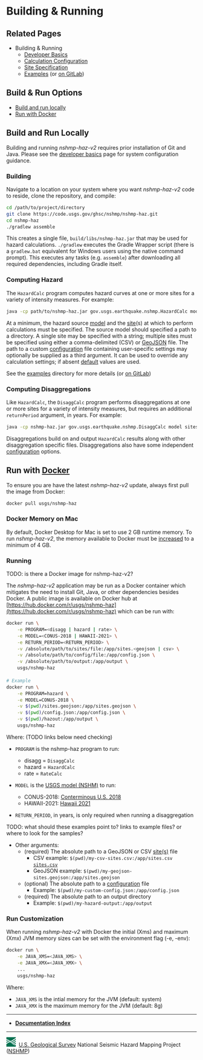 # Building & Running

## Related Pages

* Building & Running
  * [Developer Basics](./Developer-Basics.md)
  * [Calculation Configuration](./Calculation-Configuration.md)
  * [Site Specification](./Site-Specification.md)
  * [Examples](../../etc/examples/README.md) (or
    [on GitLab](https://code.usgs.gov/ghsc/nshmp/nshmp-haz-v2/-/tree/master/etc/examples))

## Build & Run Options

* [Build and run locally](#build-and-run-locally)
* [Run with Docker](#run-with-docker)

## Build and Run Locally

Building and running *nshmp-haz-v2* requires prior installation of Git and Java. Please see the
[developer basics](./Developer-Basics.md) page for system configuration guidance.  

### Building

Navigate to a location on your system where you want *nshmp-haz-v2* code to reside, clone the
repository, and compile:

```bash
cd /path/to/project/directory
git clone https://code.usgs.gov/ghsc/nshmp/nshmp-haz.git
cd nshmp-haz
./gradlew assemble
```

This creates a single file, `build/libs/nshmp-haz.jar` that may be used for hazard calculations.
`./gradlew` executes the Gradle Wrapper script (there is a `gradlew.bat` equivalent for Windows
users using the native command prompt). This executes any tasks (e.g. `assemble`) after
downloading all required dependencies, including Gradle itself.

### Computing Hazard

The `HazardCalc` program computes hazard curves at one or more sites for a variety of intensity
measures. For example:

```bash
java -cp path/to/nshmp-haz.jar gov.usgs.earthquake.nshmp.HazardCalc model sites [config]
```

At a minimum, the hazard source [model](./Hazard-Model.md) and the [site](./Site-Specification.md)(s)
at which to perform calculations must be specified. The source model should specified a path to a
directory. A single site may be specified with a string; multiple sites must be specified using
either a comma-delimited (CSV) or [GeoJSON](http://geojson.org) file. The path to a custom
[configuration](./Calculation-Configuration.md) file containing user-specific settings may optionally
be supplied as a third argument. It can be used to override any calculation settings; if absent
[default](./Calculation-Configuration.md) values are used.

See the [examples](../../etc/examples/README.md) directory for more details (or
[on GitLab](https://code.usgs.gov/ghsc/nshmp/nshmp-haz-v2/-/tree/master/etc/examples))

### Computing Disaggregations

Like `HazardCalc`, the `DisaggCalc` program performs disaggregations at one or more sites for a
variety of intensity measures, but requires an additional `returnPeriod` argument, in years. For
example:

```bash
java -cp nshmp-haz.jar gov.usgs.earthquake.nshmp.DisaggCalc model sites returnPeriod [config]
```

Disaggregations build on and output `HazardCalc` results along with other disaggregation specific
files. Disaggregations also have some independent
[configuration](./Calculation-Configuration.md#config-disagg) options.

## Run with [Docker](https://docs.docker.com/install/)

To ensure you are have the latest *nshmp-haz-v2* update, always first pull the image from Docker:

```bash
docker pull usgs/nshmp-haz
```

### Docker Memory on Mac

By default, Docker Desktop for Mac is set to use 2 GB runtime memory. To run *nshmp-haz-v2*, the
memory available to Docker must be [increased](https://docs.docker.com/docker-for-mac/#advanced)
to a minimum of 4 GB.

### Running

TODO: is there a Docker image for nshmp-haz-v2?

The *nshmp-haz-v2* application may be run as a Docker container which mitigates the need to install
Git, Java, or other dependencies besides Docker. A public image is available on
Docker hub at [https://hub.docker.com/r/usgs/nshmp-haz](https://hub.docker.com/r/usgs/nshmp-haz)
which can be run with:

```bash
docker run \
    -e PROGRAM=<disagg | hazard | rate> \
    -e MODEL=<CONUS-2018 | HAWAII-2021> \
    -e RETURN_PERIOD=<RETURN_PERIOD> \
    -v /absolute/path/to/sites/file:/app/sites.<geojson | csv> \
    -v /absolute/path/to/config/file:/app/config.json \
    -v /absolute/path/to/output:/app/output \
    usgs/nshmp-haz

# Example
docker run \
    -e PROGRAM=hazard \
    -e MODEL=CONUS-2018 \
    -v $(pwd)/sites.geojson:/app/sites.geojson \
    -v $(pwd)/config.json:/app/config.json \
    -v $(pwd)/hazout:/app/output \
    usgs/nshmp-haz
```

Where: (TODO links below need checking)

* `PROGRAM` is the nshmp-haz program to run:
  * disagg = `DisaggCalc`
  * hazard = `HazardCalc`
  * rate = `RateCalc`

* `MODEL` is the [USGS model (NSHM)](./USGS-Models.md) to run:
  * CONUS-2018: [Conterminous U.S. 2018](https://code.usgs.gov/ghsc/nshmp/nshm-conus)
  * HAWAII-2021: [Hawaii 2021](https://code.usgs.gov/ghsc/nshmp/nshm-hawaii)

* `RETURN_PERIOD`, in years, is only required when running a disaggregation

TODO: what should these examples point to? links to example files? or where to look for the samples?

* Other arguments:
  * (required) The absolute path to a GeoJSON or CSV [site(s)](./Site-Specification.md) file
    * CSV example: `$(pwd)/my-csv-sites.csv:/app/sites.csv` [`sites.csv`](../../etc/examples/3-sites-file/sites.csv)
    * GeoJSON example: `$(pwd)/my-geojson-sites.geojson:/app/sites.geojson`
  * (optional) The absolute path to a [configuration](./Calculation-Configuration.md) file
    * Example: `$(pwd)/my-custom-config.json:/app/config.json`
  * (required) The absolute path to an output directory
    * Example: `$(pwd)/my-hazard-output:/app/output`

### Run Customization

When running *nshmp-haz-v2* with Docker the initial (Xms) and maximum (Xmx) JVM memory sizes can
be set with the environment flag (-e, -env):

```bash
docker run \
    -e JAVA_XMS=<JAVA_XMS> \
    -e JAVA_XMX=<JAVA_XMX> \
    ...
    usgs/nshmp-haz
```

Where:

* `JAVA_XMS` is the intial memory for the JVM (default: system)
* `JAVA_XMX` is the maximum memory for the JVM (default: 8g)

---

* [**Documentation Index**](../README.md)

---
![USGS logo](./images/usgs-icon.png) &nbsp;[U.S. Geological Survey](https://www.usgs.gov)
National Seismic Hazard Mapping Project ([NSHMP](https://earthquake.usgs.gov/hazards/))
